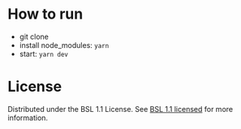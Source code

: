 # How to run

- git clone
- install node_modules: `yarn`
- start: `yarn dev`

# License

Distributed under the BSL 1.1 License. See [BSL 1.1 licensed](LICENSE) for more information.
